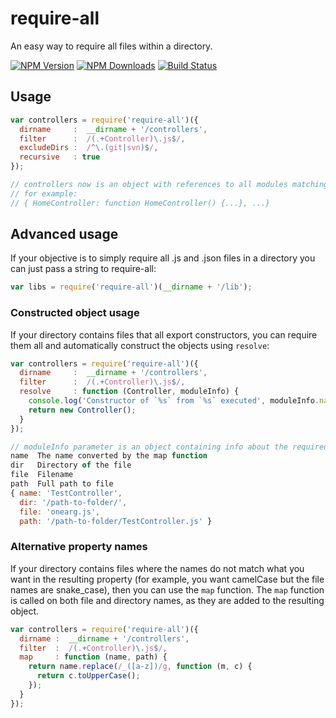 # require-all

An easy way to require all files within a directory.

[![NPM Version][npm-image]][npm-url]
[![NPM Downloads][downloads-image]][downloads-url]
[![Build Status][travis-image]][travis-url]

## Usage

```js
var controllers = require('require-all')({
  dirname     :  __dirname + '/controllers',
  filter      :  /(.+Controller)\.js$/,
  excludeDirs :  /^\.(git|svn)$/,
  recursive   : true
});

// controllers now is an object with references to all modules matching the filter
// for example:
// { HomeController: function HomeController() {...}, ...}
```

## Advanced usage

If your objective is to simply require all .js and .json files in a directory you can just pass a string to require-all:

``` js
var libs = require('require-all')(__dirname + '/lib');
```

### Constructed object usage

If your directory contains files that all export constructors, you can require them all and automatically construct the objects using `resolve`:

```js
var controllers = require('require-all')({
  dirname     :  __dirname + '/controllers',
  filter      :  /(.+Controller)\.js$/,
  resolve     : function (Controller, moduleInfo) {
    console.log('Constructor of `%s` from `%s` executed', moduleInfo.name, moduleInfo.path);
    return new Controller();
  }
});

// moduleInfo parameter is an object containing info about the required module:
name  The name converted by the map function
dir   Directory of the file
file  Filename
path  Full path to file
{ name: 'TestController',
  dir: '/path-to-folder/',
  file: 'onearg.js',
  path: '/path-to-folder/TestController.js' }
```

### Alternative property names

If your directory contains files where the names do not match what you want in the resulting property (for example, you want camelCase but the file names are snake_case), then you can use the `map` function. The `map` function is called on both file and directory names, as they are added to the resulting object.

```js
var controllers = require('require-all')({
  dirname :  __dirname + '/controllers',
  filter  :  /(.+Controller)\.js$/,
  map     : function (name, path) {
    return name.replace(/_([a-z])/g, function (m, c) {
      return c.toUpperCase();
    });
  }
});
```

[npm-image]: https://img.shields.io/npm/v/require-all.svg
[npm-url]: https://npmjs.org/package/require-all
[downloads-image]: https://img.shields.io/npm/dm/require-all.svg
[downloads-url]: https://npmjs.org/package/require-all
[travis-image]: https://img.shields.io/travis/felixge/node-require-all/master.svg
[travis-url]: https://travis-ci.org/felixge/node-require-all
